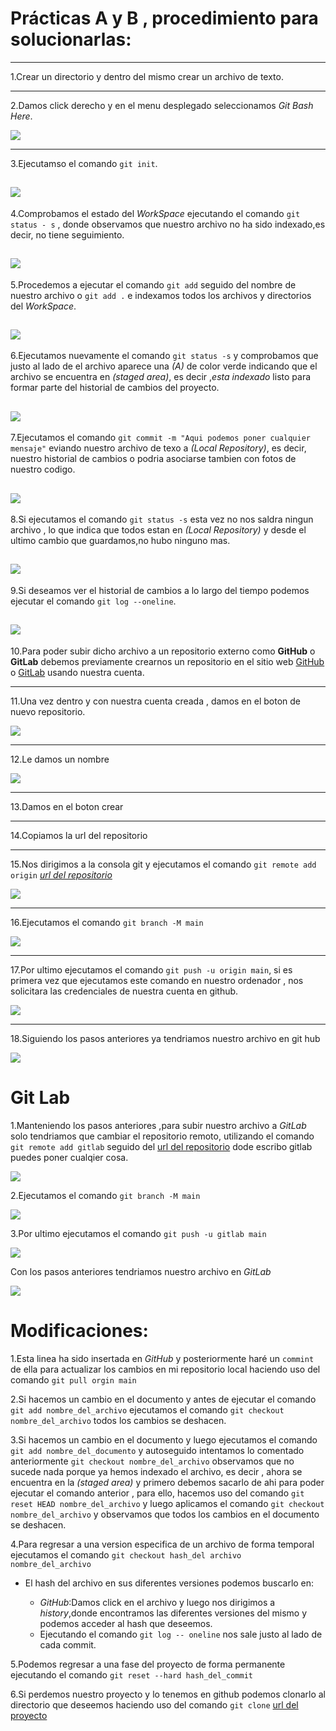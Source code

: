 # Prácticas A y B , procedimiento para solucionarlas:
---
1.Crear un directorio y dentro del mismo crear un archivo de texto.

---
2.Damos click derecho y en el menu desplegado seleccionamos _*Git Bash Here*_.

![](capturas/1.png)

---
3.Ejecutamso el comando ```git init```.

![](capturas/2.png)
---
4.Comprobamos el estado del _WorkSpace_ ejecutando el comando ```git status - s``` , donde observamos que nuestro archivo no ha sido indexado,es decir, no tiene seguimiento.

![](capturas/3.png)
---
5.Procedemos a ejecutar el comando ```git add``` seguido del nombre de nuestro archivo o ```git add .``` e indexamos todos los archivos y directorios del _WorkSpace_.

![](capturas/4.png)
---
6.Ejecutamos nuevamente el comando ```git status -s``` y comprobamos que justo al lado de el archivo aparece una _(A)_ de color verde indicando que el archivo se encuentra en _(staged area)_, es decir ,_esta indexado_ listo para formar parte del historial de cambios del proyecto.

![](capturas/5.png)
---
7.Ejecutamos el comando  ```git commit -m "Aqui podemos poner cualquier mensaje"``` eviando nuestro archivo de texo a _(Local Repository)_, es decir, nuestro historial de cambios o podria asociarse tambien con fotos de nuestro codigo.

![](capturas/6.png)
---
8.Si ejecutamos el comando ```git status -s``` esta vez no nos saldra ningun archivo , lo que indica que todos estan en _(Local Repository)_ y desde el ultimo cambio que guardamos,no hubo ninguno mas.

![](capturas/8.png)
---
9.Si deseamos ver el historial de cambios a lo largo del tiempo podemos ejecutar el comando ```git log --oneline```.

![](capturas/9.png)
---
10.Para poder subir dicho archivo a un repositorio externo como __GitHub__ o __GitLab__ debemos previamente crearnos un repositorio en el sitio web [GitHub](https://github.com/) o [GitLab](https://gitlab.com/) usando nuestra cuenta.

---
11.Una vez dentro y con nuestra cuenta creada , damos en el boton de nuevo repositorio.

![](capturas/10.png)

---
12.Le damos un nombre

![](capturas/11.png)

---
13.Damos en el boton crear 


---
14.Copiamos la url del repositorio



---
15.Nos dirigimos a la consola git y ejecutamos el comando ```git remote add origin``` _[url del repositorio](https://github.com/MRodriguezValdes/Ejercicios-A-y-B.git)_

![](capturas/13.png)

---
16.Ejecutamos el comando ```git branch -M main```

![](capturas/14.png)


---
17.Por ultimo ejecutamos el comando ```git push -u origin main```, si es primera vez que ejecutamos este comando en nuestro ordenador , nos solicitara las credenciales de nuestra cuenta en github.

![](capturas/15.png)


---
18.Siguiendo los pasos anteriores ya tendriamos nuestro archivo en git hub 

![](capturas/16.png)


# Git Lab

1.Manteniendo los pasos anteriores ,para subir nuestro archivo a _GitLab_ solo tendriamos que cambiar el repositorio remoto, utilizando el comando ```git remote add gitlab``` seguido del [url del repositorio](https://gitlab.com/MarcosRdguez/ejercicios-a-y-b.git) dode escribo gitlab puedes poner cualqier cosa.

![](capturas/1g.png)

2.Ejecutamos el comando ```git branch -M main```

![](capturas/2g.png)

3.Por ultimo ejecutamos el comando ```git push -u gitlab main```

![](capturas/3g.png)

Con los pasos anteriores tendriamos nuestro archivo en _GitLab_

![](capturas/4g.png)

# Modificaciones:
1.Esta linea ha sido insertada en _GitHub_ y posteriormente haré un ```commint``` de ella para actualizar los cambios en mi repositorio local haciendo uso del comando ```git pull orgin main ```

2.Si hacemos un cambio en el documento y antes de ejecutar el comando ```git add nombre_del_archivo``` ejecutamos el comando ```git checkout nombre_del_archivo``` todos los cambios se deshacen.

3.Si hacemos un cambio en el documento y luego ejecutamos el comando ```git add nombre_del_documento``` y autoseguido intentamos lo comentado anteriormente ```git checkout nombre_del_archivo``` observamos que no sucede nada porque ya hemos indexado el archivo, es decir , ahora se encuentra en la _(staged area)_ y primero debemos sacarlo de ahi para poder ejecutar el comando anterior , para ello, hacemos uso del comando ```git reset HEAD nombre_del_archivo``` y luego aplicamos el comando ```git checkout nombre_del_archivo``` y observamos que todos los cambios en el documento se deshacen.

4.Para regresar a una version especifica de un archivo de forma temporal ejecutamos el comando ```git checkout hash_del archivo nombre_del_archivo```

- El hash del archivo en sus diferentes versiones podemos buscarlo en:
    
    - _GitHub_:Damos click en el archivo y luego nos dirigimos a _history_,donde encontramos las diferentes versiones del mismo y podemos acceder al hash que deseemos.
    - Ejecutando el comando ```git log -- oneline``` nos sale justo al lado de cada commit.


5.Podemos regresar a una fase del proyecto de forma permanente ejecutando el comando ```git reset --hard hash_del_commit```


6.Si perdemos nuestro proyecto y lo tenemos en github podemos clonarlo al directorio que deseemos haciendo uso del comando ```git clone``` [url del proyecto](https://github.com/MRodriguezValdes/Ejercicios-A-y-B.git)
